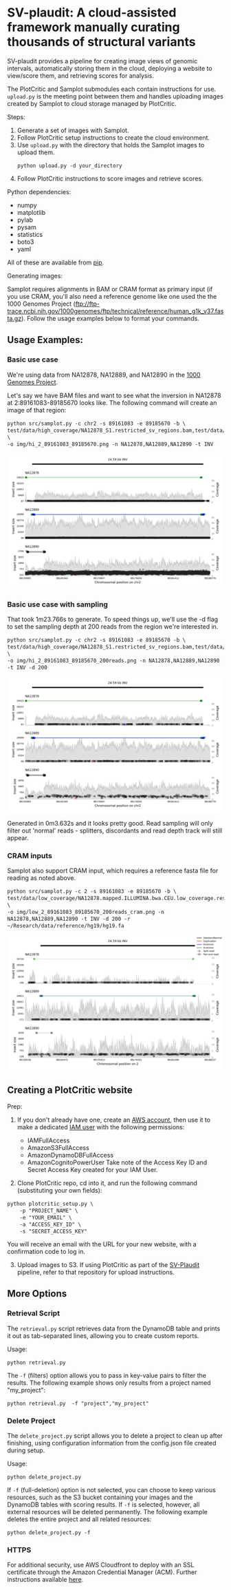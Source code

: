 # SV-plaudit: A cloud-assisted framework manually curating thousands of structural variants

SV-plaudit provides a pipeline for creating image views of genomic intervals, automatically storing them in the cloud, deploying a website to view/score them, and retrieving scores for analysis.

The PlotCritic and Samplot submodules each contain instructions for use. `upload.py` is the meeting point between them and handles uploading images created by Samplot to cloud storage managed by PlotCritic.

Steps:
1. Generate a set of images with Samplot.
2. Follow PlotCritic setup instructions to create the cloud environment.
3. Use `upload.py` with the directory that holds the Samplot images to upload them.
    ```
    python upload.py -d your_directory
    ```
4. Follow PlotCritic instructions to score images and retrieve scores.

Python dependencies:
* numpy
* matplotlib
* pylab
* pysam
* statistics
* boto3
* yaml 

All of these are available from [pip](https://pypi.python.org/pypi/pip).

Generating images:

Samplot requires alignments in BAM or CRAM format as primary input (if you use CRAM, you'll also need a reference genome like one used the the 1000 Genomes Project (ftp://ftp-trace.ncbi.nih.gov/1000genomes/ftp/technical/reference/human_g1k_v37.fasta.gz). Follow the usage examples below to format your commands.
## Usage Examples: 


### Basic use case
We're  using data from NA12878, NA12889, and NA12890 in the [1000 Genomes Project](http://www.internationalgenome.org/about). 

Let's say we have BAM files and want to see what the inversion in NA12878 at 2:89161083-89185670 looks like. 
The following command will create an image of that region:
```
python src/samplot.py -c chr2 -s 89161083 -e 89185670 -b \
test/data/high_coverage/NA12878_S1.restricted_sv_regions.bam,test/data/high_coverage/NA12889_S1.restricted_sv_regions.bam,test/data/high_coverage/NA12890_S1.restricted_sv_regions.bam \
-o img/hi_2_89161083_89185670.png -n NA12878,NA12889,NA12890 -t INV
```

<img src="doc/imgs/hi_2_89161083_89185670.png">

### Basic use case with sampling
That took 1m23.766s to generate. To speed things up, we'll use the -d flag to set the sampling depth at 200 reads from the region we're interested in.
```
python src/samplot.py -c chr2 -s 89161083 -e 89185670 -b \
test/data/high_coverage/NA12878_S1.restricted_sv_regions.bam,test/data/high_coverage/NA12889_S1.restricted_sv_regions.bam,test/data/high_coverage/NA12890_S1.restricted_sv_regions.bam \
-o img/hi_2_89161083_89185670_200reads.png -n NA12878,NA12889,NA12890 -t INV -d 200
```
<img src="doc/imgs/hi_2_89161083_89185670_200reads.png">

Generated in 0m3.632s and it looks pretty good. Read sampling will only filter out 'normal' reads - splitters, discordants and read depth track will still appear.


### CRAM inputs
Samplot also support CRAM input, which requires a reference fasta file for reading as noted above.

```
python src/samplot.py -c 2 -s 89161083 -e 89185670 -b \
test/data/low_coverage/NA12878.mapped.ILLUMINA.bwa.CEU.low_coverage.restricted_sv_regions.20121211.cram,test/data/low_coverage/NA12889.mapped.ILLUMINA.bwa.CEU.low_coverage.restricted_sv_regions.20130415.cram,test/data/low_coverage/NA12890.mapped.ILLUMINA.bwa.CEU.low_coverage.restricted_sv_regions.20130415.cram \
-o img/low_2_89161083_89185670_200reads_cram.png -n NA12878,NA12889,NA12890 -t INV -d 200 -r ~/Research/data/reference/hg19/hg19.fa
```
<img src="doc/imgs/low_2_89161083_89185670_200reads_cram.png">

## Creating a PlotCritic website
Prep:

1. If you don't already have one, create an [AWS account](https://portal.aws.amazon.com/gp/aws/developer/registration/index.html), then use it to make a dedicated [IAM user](http://docs.aws.amazon.com/IAM/latest/UserGuide/id_users_create.html#id_users_create_console) with the following permissions:
   * IAMFullAccess
   * AmazonS3FullAccess
   * AmazonDynamoDBFullAccess
   * AmazonCognitoPowerUser
Take note of the Access Key ID and Secret Access Key created for your IAM User.

2. Clone PlotCritic repo, cd into it, and run the following command (substituting your own fields):
```
python plotcritic_setup.py \
	-p "PROJECT_NAME" \
	-e "YOUR_EMAIL" \
	-a "ACCESS_KEY_ID" \
	-s "SECRET_ACCESS_KEY"
```
You will receive an email with the URL for your new website, with a confirmation code to log in.

3. Upload images to S3. If using PlotCritic as part of the [SV-Plaudit](https://github.com/jbelyeu/SV-Plaudit) pipeline, refer to that repository for upload instructions.



## More Options
### Retrieval Script
The `retrieval.py` script retrieves data from the DynamoDB table and prints it out as tab-separated lines, allowing you to create custom reports.

Usage:
```
python retrieval.py 
```

The `-f` (filters) option allows you to pass in key-value pairs to filter the results. 
The following example shows only results from a project named "my_project":
```
python retrieval.py  -f "project","my_project"
```

### Delete Project
The `delete_project.py` script allows you to delete a project to clean up after finishing, using configuration information from the config.json file created during setup. 

Usage:
```
python delete_project.py 
```

If `-f` (full-deletion) option is not selected, you can choose to keep various resources, such as the S3 bucket containing your images and the DynamoDB tables with scoring results. If `-f` is selected, however, all external resources will be deleted permanently.
The following example deletes the entire project and all related resources:
```
python delete_project.py -f
```

### HTTPS
For additional security, use AWS Cloudfront to deploy with an SSL certificate through the Amazon Credential Manager (ACM). Further instructions available [here](http://docs.aws.amazon.com/AmazonCloudFront/latest/DeveloperGuide/GettingStarted.html).
